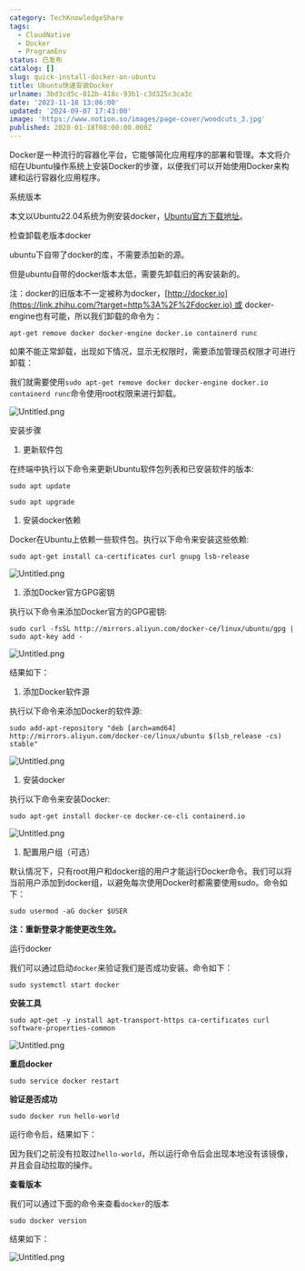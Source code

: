 ```yaml
---
category: TechKnowledgeShare
tags:
  - CloudNative
  - Docker
  - ProgramEnv
status: 已发布
catalog: []
slug: quick-install-docker-on-ubuntu
title: Ubuntu快速安装Docker
urlname: 3bd3cd5c-012b-418c-93b1-c3d325c3ca3c
date: '2023-11-18 13:06:00'
updated: '2024-09-07 17:43:00'
image: 'https://www.notion.so/images/page-cover/woodcuts_3.jpg'
published: 2020-01-18T08:00:00.000Z
---
```


Docker是一种流行的容器化平台，它能够简化应用程序的部署和管理。本文将介绍在Ubuntu操作系统上安装Docker的步骤，以便我们可以开始使用Docker来构建和运行容器化应用程序。


系统版本


本文以Ubuntu22.04系统为例安装docker，[Ubuntu官方下载地址](https://link.zhihu.com/?target=https%3A%2F%2Fubuntu.com%2Fdownload)。


检查卸载老版本docker


ubuntu下自带了docker的库，不需要添加新的源。


但是ubuntu自带的docker版本太低，需要先卸载旧的再安装新的。


注：docker的旧版本不一定被称为docker，[http://docker.io](https://link.zhihu.com/?target=http%3A%2F%2Fdocker.io) 或 docker-engine也有可能，所以我们卸载的命令为：


`apt-get remove docker docker-engine docker.io containerd runc`


如果不能正常卸载，出现如下情况，显示无权限时，需要添加管理员权限才可进行卸载：


我们就需要使用`sudo apt-get remove docker docker-engine docker.io containerd runc`命令使用root权限来进行卸载。


![Untitled.png](https://prod-files-secure.s3.us-west-2.amazonaws.com/5d24fe63-e567-4804-86f9-9fdc62e13082/39952d0f-7851-4550-b715-72a33876c773/Untitled.png?X-Amz-Algorithm=AWS4-HMAC-SHA256&X-Amz-Content-Sha256=UNSIGNED-PAYLOAD&X-Amz-Credential=ASIAZI2LB466XX2W7TJ5%2F20250309%2Fus-west-2%2Fs3%2Faws4_request&X-Amz-Date=20250309T053310Z&X-Amz-Expires=3600&X-Amz-Security-Token=IQoJb3JpZ2luX2VjECUaCXVzLXdlc3QtMiJGMEQCIGAR2nvVqxxYxsM8GATNAfAQAvsY55BHoJPgJv540eL4AiAur6f%2BzkDXh7k8xhdRzdiX10%2F0YSPcPrR0bUlxd8AOnCr%2FAwhuEAAaDDYzNzQyMzE4MzgwNSIMuMXqSrT0JDCVBuLuKtwDrdOXA4knLo6fxBW9rEt7yTwpgTyC3RoYOZnQicbgI162K5M8OQ1K%2BwLvgZUtOzQ6a%2FATKYeUxeUWiq2VriDdBxDG3tiRFwS82EBn2Yde5urO%2BEQtfnRaEebrDF7KhaKSxj3rvaX0tqk6YjNsMd18zR6Ui%2B8mwgSN1G8IGPet%2FrPbNdHFlGU64xDGo1qDcg9%2FHBNPOpOhokKVkJeBJFNe7uBc0hPh4PtteO5C1NvIau2QN0NcWuCnbUaf4KPDU5s5DrD6sRw8i169D%2BU1uWr7aNhCUxiEXwZvrbFSoxBQLLjxfEatZBNq5N9I5gTBMWnQzQfZYhEChrjMzEBawMR7aVgTkskm9ytVrfWkVRBsZjiqbUVys3zQ3wI1AEa%2BQbFkyk3uBYbK%2BzAezY6ha22TNuB59S6uTAeqx6p%2FEmUyP7c3SHybOl4irp6C1mLrtmPMmSCIDaD7dUfL%2BOs3xBOfT0T6hdwiC%2FtGTauHUPrMkD8HotBbmsMfLZt7KK1dEy%2BbqU0zaID0%2Bu9JMc8dviKcWKD1dtnDk8iJDRxD7ea6DRphlxwvPWoq8fLVHxROSM1eG78Ax0xFGk9EwAM2pmOd2JEdLz4fnEqqIH2L6H1iUC4nzWrGBp4w%2FJB3fZ8w8sa0vgY6pgHCoIEc13B%2BW5f0uRmmS%2B3msIIrpOB3ijFvyTxzeNq9f7lMJxJSAtGcpFAKIJqnbwDR4xGehOPVm3kcqPXK6h16hdWYRjXdcu4ZmHzpwm8w96s6TZIWLSHdo4RX30jsrXzF%2BsRk6F%2BmInfxCQWN6Gy%2FjddjB3ngKhG1kXfIRo%2F6f2kWxSqN%2BIzrb39lYP7U0yXRuLyWSaen5RobNxRQhHdKV%2BHCy%2Fjx&X-Amz-Signature=709c51a4a4d278d197c85cce324e86997a874fbc9809df7f7c3dca8ec5d726fc&X-Amz-SignedHeaders=host&x-id=GetObject)


安装步骤

1. 更新软件包

在终端中执行以下命令来更新Ubuntu软件包列表和已安装软件的版本:


`sudo apt update`


`sudo apt upgrade`

1. 安装docker依赖

Docker在Ubuntu上依赖一些软件包。执行以下命令来安装这些依赖:


`sudo apt-get install ca-certificates curl gnupg lsb-release`


![Untitled.png](https://prod-files-secure.s3.us-west-2.amazonaws.com/5d24fe63-e567-4804-86f9-9fdc62e13082/b5a549a8-6621-4824-a151-93e8b0592f14/Untitled.png?X-Amz-Algorithm=AWS4-HMAC-SHA256&X-Amz-Content-Sha256=UNSIGNED-PAYLOAD&X-Amz-Credential=ASIAZI2LB466XX2W7TJ5%2F20250309%2Fus-west-2%2Fs3%2Faws4_request&X-Amz-Date=20250309T053310Z&X-Amz-Expires=3600&X-Amz-Security-Token=IQoJb3JpZ2luX2VjECUaCXVzLXdlc3QtMiJGMEQCIGAR2nvVqxxYxsM8GATNAfAQAvsY55BHoJPgJv540eL4AiAur6f%2BzkDXh7k8xhdRzdiX10%2F0YSPcPrR0bUlxd8AOnCr%2FAwhuEAAaDDYzNzQyMzE4MzgwNSIMuMXqSrT0JDCVBuLuKtwDrdOXA4knLo6fxBW9rEt7yTwpgTyC3RoYOZnQicbgI162K5M8OQ1K%2BwLvgZUtOzQ6a%2FATKYeUxeUWiq2VriDdBxDG3tiRFwS82EBn2Yde5urO%2BEQtfnRaEebrDF7KhaKSxj3rvaX0tqk6YjNsMd18zR6Ui%2B8mwgSN1G8IGPet%2FrPbNdHFlGU64xDGo1qDcg9%2FHBNPOpOhokKVkJeBJFNe7uBc0hPh4PtteO5C1NvIau2QN0NcWuCnbUaf4KPDU5s5DrD6sRw8i169D%2BU1uWr7aNhCUxiEXwZvrbFSoxBQLLjxfEatZBNq5N9I5gTBMWnQzQfZYhEChrjMzEBawMR7aVgTkskm9ytVrfWkVRBsZjiqbUVys3zQ3wI1AEa%2BQbFkyk3uBYbK%2BzAezY6ha22TNuB59S6uTAeqx6p%2FEmUyP7c3SHybOl4irp6C1mLrtmPMmSCIDaD7dUfL%2BOs3xBOfT0T6hdwiC%2FtGTauHUPrMkD8HotBbmsMfLZt7KK1dEy%2BbqU0zaID0%2Bu9JMc8dviKcWKD1dtnDk8iJDRxD7ea6DRphlxwvPWoq8fLVHxROSM1eG78Ax0xFGk9EwAM2pmOd2JEdLz4fnEqqIH2L6H1iUC4nzWrGBp4w%2FJB3fZ8w8sa0vgY6pgHCoIEc13B%2BW5f0uRmmS%2B3msIIrpOB3ijFvyTxzeNq9f7lMJxJSAtGcpFAKIJqnbwDR4xGehOPVm3kcqPXK6h16hdWYRjXdcu4ZmHzpwm8w96s6TZIWLSHdo4RX30jsrXzF%2BsRk6F%2BmInfxCQWN6Gy%2FjddjB3ngKhG1kXfIRo%2F6f2kWxSqN%2BIzrb39lYP7U0yXRuLyWSaen5RobNxRQhHdKV%2BHCy%2Fjx&X-Amz-Signature=54eb05d1f90efc5ea185dbdf7c8ebdb1c8ed5239da8df5c3b990a274e2000e96&X-Amz-SignedHeaders=host&x-id=GetObject)

1. 添加Docker官方GPG密钥

执行以下命令来添加Docker官方的GPG密钥:


`sudo curl -fsSL http://mirrors.aliyun.com/docker-ce/linux/ubuntu/gpg | sudo apt-key add -`


![Untitled.png](https://prod-files-secure.s3.us-west-2.amazonaws.com/5d24fe63-e567-4804-86f9-9fdc62e13082/98014b5e-f5b7-4b16-804e-ab6917971bd3/Untitled.png?X-Amz-Algorithm=AWS4-HMAC-SHA256&X-Amz-Content-Sha256=UNSIGNED-PAYLOAD&X-Amz-Credential=ASIAZI2LB466XX2W7TJ5%2F20250309%2Fus-west-2%2Fs3%2Faws4_request&X-Amz-Date=20250309T053310Z&X-Amz-Expires=3600&X-Amz-Security-Token=IQoJb3JpZ2luX2VjECUaCXVzLXdlc3QtMiJGMEQCIGAR2nvVqxxYxsM8GATNAfAQAvsY55BHoJPgJv540eL4AiAur6f%2BzkDXh7k8xhdRzdiX10%2F0YSPcPrR0bUlxd8AOnCr%2FAwhuEAAaDDYzNzQyMzE4MzgwNSIMuMXqSrT0JDCVBuLuKtwDrdOXA4knLo6fxBW9rEt7yTwpgTyC3RoYOZnQicbgI162K5M8OQ1K%2BwLvgZUtOzQ6a%2FATKYeUxeUWiq2VriDdBxDG3tiRFwS82EBn2Yde5urO%2BEQtfnRaEebrDF7KhaKSxj3rvaX0tqk6YjNsMd18zR6Ui%2B8mwgSN1G8IGPet%2FrPbNdHFlGU64xDGo1qDcg9%2FHBNPOpOhokKVkJeBJFNe7uBc0hPh4PtteO5C1NvIau2QN0NcWuCnbUaf4KPDU5s5DrD6sRw8i169D%2BU1uWr7aNhCUxiEXwZvrbFSoxBQLLjxfEatZBNq5N9I5gTBMWnQzQfZYhEChrjMzEBawMR7aVgTkskm9ytVrfWkVRBsZjiqbUVys3zQ3wI1AEa%2BQbFkyk3uBYbK%2BzAezY6ha22TNuB59S6uTAeqx6p%2FEmUyP7c3SHybOl4irp6C1mLrtmPMmSCIDaD7dUfL%2BOs3xBOfT0T6hdwiC%2FtGTauHUPrMkD8HotBbmsMfLZt7KK1dEy%2BbqU0zaID0%2Bu9JMc8dviKcWKD1dtnDk8iJDRxD7ea6DRphlxwvPWoq8fLVHxROSM1eG78Ax0xFGk9EwAM2pmOd2JEdLz4fnEqqIH2L6H1iUC4nzWrGBp4w%2FJB3fZ8w8sa0vgY6pgHCoIEc13B%2BW5f0uRmmS%2B3msIIrpOB3ijFvyTxzeNq9f7lMJxJSAtGcpFAKIJqnbwDR4xGehOPVm3kcqPXK6h16hdWYRjXdcu4ZmHzpwm8w96s6TZIWLSHdo4RX30jsrXzF%2BsRk6F%2BmInfxCQWN6Gy%2FjddjB3ngKhG1kXfIRo%2F6f2kWxSqN%2BIzrb39lYP7U0yXRuLyWSaen5RobNxRQhHdKV%2BHCy%2Fjx&X-Amz-Signature=a1dc41d936d14673352929da0d1ed69e6b016f976b43b748adecff4fff1f6ec4&X-Amz-SignedHeaders=host&x-id=GetObject)


结果如下：

1. 添加Docker软件源

执行以下命令来添加Docker的软件源:


`sudo add-apt-repository "deb [arch=amd64] http://mirrors.aliyun.com/docker-ce/linux/ubuntu $(lsb_release -cs) stable"`


![Untitled.png](https://prod-files-secure.s3.us-west-2.amazonaws.com/5d24fe63-e567-4804-86f9-9fdc62e13082/7fc5bdbe-9d4c-48b8-ba03-3309380f47ba/Untitled.png?X-Amz-Algorithm=AWS4-HMAC-SHA256&X-Amz-Content-Sha256=UNSIGNED-PAYLOAD&X-Amz-Credential=ASIAZI2LB466XX2W7TJ5%2F20250309%2Fus-west-2%2Fs3%2Faws4_request&X-Amz-Date=20250309T053310Z&X-Amz-Expires=3600&X-Amz-Security-Token=IQoJb3JpZ2luX2VjECUaCXVzLXdlc3QtMiJGMEQCIGAR2nvVqxxYxsM8GATNAfAQAvsY55BHoJPgJv540eL4AiAur6f%2BzkDXh7k8xhdRzdiX10%2F0YSPcPrR0bUlxd8AOnCr%2FAwhuEAAaDDYzNzQyMzE4MzgwNSIMuMXqSrT0JDCVBuLuKtwDrdOXA4knLo6fxBW9rEt7yTwpgTyC3RoYOZnQicbgI162K5M8OQ1K%2BwLvgZUtOzQ6a%2FATKYeUxeUWiq2VriDdBxDG3tiRFwS82EBn2Yde5urO%2BEQtfnRaEebrDF7KhaKSxj3rvaX0tqk6YjNsMd18zR6Ui%2B8mwgSN1G8IGPet%2FrPbNdHFlGU64xDGo1qDcg9%2FHBNPOpOhokKVkJeBJFNe7uBc0hPh4PtteO5C1NvIau2QN0NcWuCnbUaf4KPDU5s5DrD6sRw8i169D%2BU1uWr7aNhCUxiEXwZvrbFSoxBQLLjxfEatZBNq5N9I5gTBMWnQzQfZYhEChrjMzEBawMR7aVgTkskm9ytVrfWkVRBsZjiqbUVys3zQ3wI1AEa%2BQbFkyk3uBYbK%2BzAezY6ha22TNuB59S6uTAeqx6p%2FEmUyP7c3SHybOl4irp6C1mLrtmPMmSCIDaD7dUfL%2BOs3xBOfT0T6hdwiC%2FtGTauHUPrMkD8HotBbmsMfLZt7KK1dEy%2BbqU0zaID0%2Bu9JMc8dviKcWKD1dtnDk8iJDRxD7ea6DRphlxwvPWoq8fLVHxROSM1eG78Ax0xFGk9EwAM2pmOd2JEdLz4fnEqqIH2L6H1iUC4nzWrGBp4w%2FJB3fZ8w8sa0vgY6pgHCoIEc13B%2BW5f0uRmmS%2B3msIIrpOB3ijFvyTxzeNq9f7lMJxJSAtGcpFAKIJqnbwDR4xGehOPVm3kcqPXK6h16hdWYRjXdcu4ZmHzpwm8w96s6TZIWLSHdo4RX30jsrXzF%2BsRk6F%2BmInfxCQWN6Gy%2FjddjB3ngKhG1kXfIRo%2F6f2kWxSqN%2BIzrb39lYP7U0yXRuLyWSaen5RobNxRQhHdKV%2BHCy%2Fjx&X-Amz-Signature=f5d9e8bde7fdf3305837e5dc8a8454118cf749fbaf07a0e27c867c17cb4ab4b4&X-Amz-SignedHeaders=host&x-id=GetObject)

1. 安装docker

执行以下命令来安装Docker:


`sudo apt-get install docker-ce docker-ce-cli containerd.io`


![Untitled.png](https://prod-files-secure.s3.us-west-2.amazonaws.com/5d24fe63-e567-4804-86f9-9fdc62e13082/d5ede442-ffc5-49c3-a76a-76559a797244/Untitled.png?X-Amz-Algorithm=AWS4-HMAC-SHA256&X-Amz-Content-Sha256=UNSIGNED-PAYLOAD&X-Amz-Credential=ASIAZI2LB466XX2W7TJ5%2F20250309%2Fus-west-2%2Fs3%2Faws4_request&X-Amz-Date=20250309T053310Z&X-Amz-Expires=3600&X-Amz-Security-Token=IQoJb3JpZ2luX2VjECUaCXVzLXdlc3QtMiJGMEQCIGAR2nvVqxxYxsM8GATNAfAQAvsY55BHoJPgJv540eL4AiAur6f%2BzkDXh7k8xhdRzdiX10%2F0YSPcPrR0bUlxd8AOnCr%2FAwhuEAAaDDYzNzQyMzE4MzgwNSIMuMXqSrT0JDCVBuLuKtwDrdOXA4knLo6fxBW9rEt7yTwpgTyC3RoYOZnQicbgI162K5M8OQ1K%2BwLvgZUtOzQ6a%2FATKYeUxeUWiq2VriDdBxDG3tiRFwS82EBn2Yde5urO%2BEQtfnRaEebrDF7KhaKSxj3rvaX0tqk6YjNsMd18zR6Ui%2B8mwgSN1G8IGPet%2FrPbNdHFlGU64xDGo1qDcg9%2FHBNPOpOhokKVkJeBJFNe7uBc0hPh4PtteO5C1NvIau2QN0NcWuCnbUaf4KPDU5s5DrD6sRw8i169D%2BU1uWr7aNhCUxiEXwZvrbFSoxBQLLjxfEatZBNq5N9I5gTBMWnQzQfZYhEChrjMzEBawMR7aVgTkskm9ytVrfWkVRBsZjiqbUVys3zQ3wI1AEa%2BQbFkyk3uBYbK%2BzAezY6ha22TNuB59S6uTAeqx6p%2FEmUyP7c3SHybOl4irp6C1mLrtmPMmSCIDaD7dUfL%2BOs3xBOfT0T6hdwiC%2FtGTauHUPrMkD8HotBbmsMfLZt7KK1dEy%2BbqU0zaID0%2Bu9JMc8dviKcWKD1dtnDk8iJDRxD7ea6DRphlxwvPWoq8fLVHxROSM1eG78Ax0xFGk9EwAM2pmOd2JEdLz4fnEqqIH2L6H1iUC4nzWrGBp4w%2FJB3fZ8w8sa0vgY6pgHCoIEc13B%2BW5f0uRmmS%2B3msIIrpOB3ijFvyTxzeNq9f7lMJxJSAtGcpFAKIJqnbwDR4xGehOPVm3kcqPXK6h16hdWYRjXdcu4ZmHzpwm8w96s6TZIWLSHdo4RX30jsrXzF%2BsRk6F%2BmInfxCQWN6Gy%2FjddjB3ngKhG1kXfIRo%2F6f2kWxSqN%2BIzrb39lYP7U0yXRuLyWSaen5RobNxRQhHdKV%2BHCy%2Fjx&X-Amz-Signature=120b57e7d3f7face626955acb21d17be3d47b40de7b5d1a07d31e2d674015633&X-Amz-SignedHeaders=host&x-id=GetObject)

1. 配置用户组（可选）

默认情况下，只有root用户和docker组的用户才能运行Docker命令。我们可以将当前用户添加到docker组，以避免每次使用Docker时都需要使用sudo。命令如下：


`sudo usermod -aG docker $USER`


**注：重新登录才能使更改生效。**


运行docker


我们可以通过启动`docker`来验证我们是否成功安装。命令如下：


`sudo systemctl start docker`


**安装工具**


`sudo apt-get -y install apt-transport-https ca-certificates curl software-properties-common`


![Untitled.png](https://prod-files-secure.s3.us-west-2.amazonaws.com/5d24fe63-e567-4804-86f9-9fdc62e13082/0c3615c1-94db-46f5-9743-68bb221a9964/Untitled.png?X-Amz-Algorithm=AWS4-HMAC-SHA256&X-Amz-Content-Sha256=UNSIGNED-PAYLOAD&X-Amz-Credential=ASIAZI2LB466XX2W7TJ5%2F20250309%2Fus-west-2%2Fs3%2Faws4_request&X-Amz-Date=20250309T053310Z&X-Amz-Expires=3600&X-Amz-Security-Token=IQoJb3JpZ2luX2VjECUaCXVzLXdlc3QtMiJGMEQCIGAR2nvVqxxYxsM8GATNAfAQAvsY55BHoJPgJv540eL4AiAur6f%2BzkDXh7k8xhdRzdiX10%2F0YSPcPrR0bUlxd8AOnCr%2FAwhuEAAaDDYzNzQyMzE4MzgwNSIMuMXqSrT0JDCVBuLuKtwDrdOXA4knLo6fxBW9rEt7yTwpgTyC3RoYOZnQicbgI162K5M8OQ1K%2BwLvgZUtOzQ6a%2FATKYeUxeUWiq2VriDdBxDG3tiRFwS82EBn2Yde5urO%2BEQtfnRaEebrDF7KhaKSxj3rvaX0tqk6YjNsMd18zR6Ui%2B8mwgSN1G8IGPet%2FrPbNdHFlGU64xDGo1qDcg9%2FHBNPOpOhokKVkJeBJFNe7uBc0hPh4PtteO5C1NvIau2QN0NcWuCnbUaf4KPDU5s5DrD6sRw8i169D%2BU1uWr7aNhCUxiEXwZvrbFSoxBQLLjxfEatZBNq5N9I5gTBMWnQzQfZYhEChrjMzEBawMR7aVgTkskm9ytVrfWkVRBsZjiqbUVys3zQ3wI1AEa%2BQbFkyk3uBYbK%2BzAezY6ha22TNuB59S6uTAeqx6p%2FEmUyP7c3SHybOl4irp6C1mLrtmPMmSCIDaD7dUfL%2BOs3xBOfT0T6hdwiC%2FtGTauHUPrMkD8HotBbmsMfLZt7KK1dEy%2BbqU0zaID0%2Bu9JMc8dviKcWKD1dtnDk8iJDRxD7ea6DRphlxwvPWoq8fLVHxROSM1eG78Ax0xFGk9EwAM2pmOd2JEdLz4fnEqqIH2L6H1iUC4nzWrGBp4w%2FJB3fZ8w8sa0vgY6pgHCoIEc13B%2BW5f0uRmmS%2B3msIIrpOB3ijFvyTxzeNq9f7lMJxJSAtGcpFAKIJqnbwDR4xGehOPVm3kcqPXK6h16hdWYRjXdcu4ZmHzpwm8w96s6TZIWLSHdo4RX30jsrXzF%2BsRk6F%2BmInfxCQWN6Gy%2FjddjB3ngKhG1kXfIRo%2F6f2kWxSqN%2BIzrb39lYP7U0yXRuLyWSaen5RobNxRQhHdKV%2BHCy%2Fjx&X-Amz-Signature=fdee42f0bb589aebe9888b640b5885c1434b766a9233cdcc8003fbaf642cea8d&X-Amz-SignedHeaders=host&x-id=GetObject)


**重启docker**


`sudo service docker restart`


**验证是否成功**


`sudo docker run hello-world`


运行命令后，结果如下：


因为我们之前没有拉取过`hello-world`，所以运行命令后会出现本地没有该镜像，并且会自动拉取的操作。


**查看版本**


我们可以通过下面的命令来查看`docker`的版本


`sudo docker version`


结果如下：


![Untitled.png](https://prod-files-secure.s3.us-west-2.amazonaws.com/5d24fe63-e567-4804-86f9-9fdc62e13082/efdb509a-3c1e-41a3-91ee-a1bd88793688/Untitled.png?X-Amz-Algorithm=AWS4-HMAC-SHA256&X-Amz-Content-Sha256=UNSIGNED-PAYLOAD&X-Amz-Credential=ASIAZI2LB466XX2W7TJ5%2F20250309%2Fus-west-2%2Fs3%2Faws4_request&X-Amz-Date=20250309T053310Z&X-Amz-Expires=3600&X-Amz-Security-Token=IQoJb3JpZ2luX2VjECUaCXVzLXdlc3QtMiJGMEQCIGAR2nvVqxxYxsM8GATNAfAQAvsY55BHoJPgJv540eL4AiAur6f%2BzkDXh7k8xhdRzdiX10%2F0YSPcPrR0bUlxd8AOnCr%2FAwhuEAAaDDYzNzQyMzE4MzgwNSIMuMXqSrT0JDCVBuLuKtwDrdOXA4knLo6fxBW9rEt7yTwpgTyC3RoYOZnQicbgI162K5M8OQ1K%2BwLvgZUtOzQ6a%2FATKYeUxeUWiq2VriDdBxDG3tiRFwS82EBn2Yde5urO%2BEQtfnRaEebrDF7KhaKSxj3rvaX0tqk6YjNsMd18zR6Ui%2B8mwgSN1G8IGPet%2FrPbNdHFlGU64xDGo1qDcg9%2FHBNPOpOhokKVkJeBJFNe7uBc0hPh4PtteO5C1NvIau2QN0NcWuCnbUaf4KPDU5s5DrD6sRw8i169D%2BU1uWr7aNhCUxiEXwZvrbFSoxBQLLjxfEatZBNq5N9I5gTBMWnQzQfZYhEChrjMzEBawMR7aVgTkskm9ytVrfWkVRBsZjiqbUVys3zQ3wI1AEa%2BQbFkyk3uBYbK%2BzAezY6ha22TNuB59S6uTAeqx6p%2FEmUyP7c3SHybOl4irp6C1mLrtmPMmSCIDaD7dUfL%2BOs3xBOfT0T6hdwiC%2FtGTauHUPrMkD8HotBbmsMfLZt7KK1dEy%2BbqU0zaID0%2Bu9JMc8dviKcWKD1dtnDk8iJDRxD7ea6DRphlxwvPWoq8fLVHxROSM1eG78Ax0xFGk9EwAM2pmOd2JEdLz4fnEqqIH2L6H1iUC4nzWrGBp4w%2FJB3fZ8w8sa0vgY6pgHCoIEc13B%2BW5f0uRmmS%2B3msIIrpOB3ijFvyTxzeNq9f7lMJxJSAtGcpFAKIJqnbwDR4xGehOPVm3kcqPXK6h16hdWYRjXdcu4ZmHzpwm8w96s6TZIWLSHdo4RX30jsrXzF%2BsRk6F%2BmInfxCQWN6Gy%2FjddjB3ngKhG1kXfIRo%2F6f2kWxSqN%2BIzrb39lYP7U0yXRuLyWSaen5RobNxRQhHdKV%2BHCy%2Fjx&X-Amz-Signature=44b01773660bd2c40f9c0bf365222217d348f74517c25a778d11c4f7506fe78b&X-Amz-SignedHeaders=host&x-id=GetObject)


